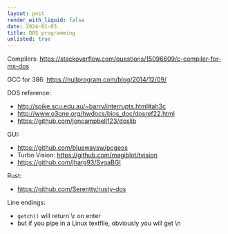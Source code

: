 ```yaml
---
layout: post
render_with_liquid: false
date: 2024-01-03
title: DOS programming
unlisted: true
---
```


Compilers:
<https://stackoverflow.com/questions/15096609/c-compiler-for-ms-dos>

GCC for 386: <https://nullprogram.com/blog/2014/12/09/>

DOS reference:

- <http://spike.scu.edu.au/~barry/interrupts.html#ah3c>
- <http://www.o3one.org/hwdocs/bios_doc/dosref22.html>
- <https://github.com/joncampbell123/doslib>

GUI:

- <https://github.com/bluewaysw/pcgeos>
- Turbo Vision: <https://github.com/magiblot/tvision>
- <https://github.com/jharg93/SvgaBGI>

Rust:

- <https://github.com/Serentty/rusty-dos>

Line endings:

- `getch()` will return \r on enter
- but if you pipe in a Linux textfile, obviously you will get \n

